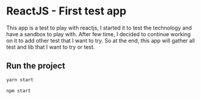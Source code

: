 # ReactJS - First test app

This app is a test to play with reactjs, I started it to test the technology and have a sandbox to play with.
After few time, I decided to continue working on it to add other test that I want to try.
So at the end, this app will gather all test and lib that I want to try or test.

## Run the project

```sh
yarn start
```

```sh
npm start
```
